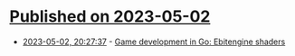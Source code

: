 # [Published on 2023-05-02](index.md)

* [2023-05-02, 20:27:37](https://lobste.rs/s/ex38su/game_development_go_ebitengine_shaders) - [Game development in Go: Ebitengine shaders](https://quasilyte.dev/blog/post/ebitengine-shaders/)
